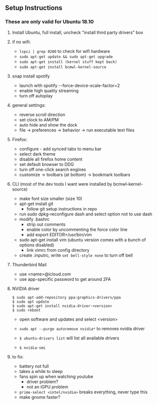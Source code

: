 ## Setup Instructions
### These are only valid for Ubuntu 18.10
1. Install Ubuntu, full install, uncheck "install third party drivers" box
2. if no wifi:
	- `lspci | grep 0280` to check for wifi hardware
	- `sudo apt-get update && sudo apt-get upgrade`
	- `sudo apt-get install (kernel stuff kept back)`
	- `sudo apt-get install bcmwl-kernel-source`

3. snap install spotify
	- launch with spotify --force-device-scale-factor=2
	- enable high quality streaming
	- turn off autoplay

4. general settings:
	- reverse scroll direction
	- set clock to AM/PM
	- auto hide and show the dock
	- file -> preferences -> behavior -> run executable text files
5. Firefox:
	- configure - add synced tabs to menu bar
	- select dark theme
	- disable all firefox home content
	- set default browser to DDG
	- turn off one-click search engines
	- customize -> toolbars (at bottom) -> bookmark toolbars
6. CLI
	(most of the dev tools I want were installed by bcmwl-kernel-source)
	- make font size smaller (size 10)
	- apt-get install git
	  - follow git setup instructions in repo
	- run sudo dpkg-reconfigure dash and select option not to use dash
	- modify .bashrc
	  - strip out comments
	  - enable color by uncommenting the force color line
	  - add export EDITOR=/usr/bin/vim
	- sudo apt-get install vim (ubuntu version comes with a bunch of options disabled)
	  - link vimrc from config directory
	- create .inputrc, write `set bell-style none` to turn off bell

7. Thunderbird Mail
	- use \<name\>@icloud.com
	- use app-specific password to get around 2FA

8. NVIDIA driver
	```
	$ sudo apt-add-repository ppa:graphics-drivers/ppa
	$ sudo apt update
	$ sudo apt-get install nvidia-driver-<version>
	$ sudo reboot
	```
	- open software and updates and select \<version\>
	
	- `sudo apt --purge autoremove nvidia*` to removes nvidia driver
	
	- `$ ubuntu-drivers list` will list all available drivers
	- `$ nvidia-smi`
	
10. to fix:
	- battery not full
	- takes a while to sleep
	- fans spin up when watching youtube
	  - driver problem?
	  - not an iGPU problem
	- `prime-select <intel/nvidia>` breaks everything, never type this
	- make gnome faster?

